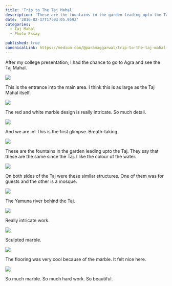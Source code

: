 ```yaml
---
title: 'Trip to The Taj Mahal'
description: 'These are the fountains in the garden leading upto the Taj. They say that these are the same since the Taj. I like the colour of the water. On both sides of the Taj were these similar structures. One…'
date: '2016-02-17T17:03:05.959Z'
categories:
  - Taj Mahal
  - Photo Essay

published: true
canonicalLink: https://medium.com/@paramaggarwal/trip-to-the-taj-mahal-d76b2043a1ca
---
```


After my college presentation, I had the chance to go to Agra and see the Taj Mahal.

![](./asset-1.jpg)

This is the entrance into the main area. I think this is as large as the Taj Mahal itself.

![](./asset-2.jpg)

The red and white marble design is really intricate. So much detail.

![](./asset-3.jpg)

And we are in! This is the first glimpse. Breath-taking.

![](./asset-4.jpg)

These are the fountains in the garden leading upto the Taj. They say that these are the same since the Taj. I like the colour of the water.

![](./asset-5.jpg)

On both sides of the Taj were these similar structures. One of them was for guests and the other is a mosque.

![](./asset-6.jpg)

The Yamuna river behind the Taj.

![](./asset-7.jpg)

Really intricate work.

![](./asset-8.jpg)

Sculpted marble.

![](./asset-9.jpg)

The flooring was very cool because of the marble. It felt nice here.

![](./asset-10.jpg)

So much marble. So much hard work. So beautiful.
